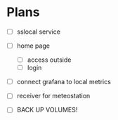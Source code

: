 # Plans

- [ ] sslocal service
- [ ] home page
  - [ ] access outside
  - [ ] login
- [ ] connect grafana to local metrics
- [ ] receiver for meteostation

- [ ] BACK UP VOLUMES!
